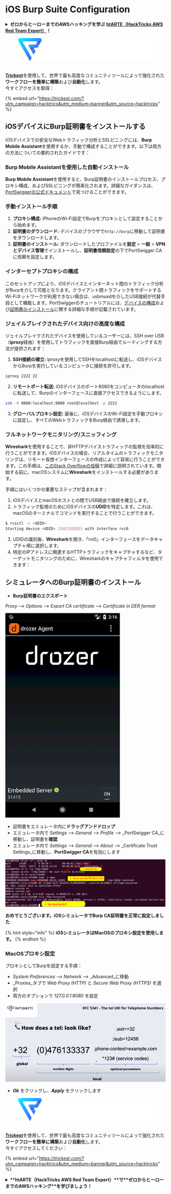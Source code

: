 # iOS Burp Suite Configuration

<details>

<summary><strong>ゼロからヒーローまでのAWSハッキングを学ぶ</strong> <a href="https://training.hacktricks.xyz/courses/arte"><strong>htARTE（HackTricks AWS Red Team Expert）</strong></a><strong>！</strong></summary>

HackTricksをサポートする他の方法：

- **HackTricksで企業を宣伝したい**または**HackTricksをPDFでダウンロードしたい**場合は、[**SUBSCRIPTION PLANS**](https://github.com/sponsors/carlospolop)をチェックしてください！
- [**公式PEASS＆HackTricksスワッグ**](https://peass.creator-spring.com)を入手する
- [**The PEASS Family**](https://opensea.io/collection/the-peass-family)を発見し、独占的な[**NFTs**](https://opensea.io/collection/the-peass-family)コレクションを見つける
- **💬 [Discordグループ](https://discord.gg/hRep4RUj7f)**に参加するか、[telegramグループ](https://t.me/peass)に参加するか、**Twitter**で私をフォローする🐦 [**@carlospolopm**](https://twitter.com/carlospolopm)**。**
- **ハッキングトリックを共有するには、[HackTricks](https://github.com/carlospolop/hacktricks)と[HackTricks Cloud](https://github.com/carlospolop/hacktricks-cloud)のGitHubリポジトリにPRを提出してください。**

</details>

<figure><img src="../../.gitbook/assets/image (3) (1) (1) (1) (1).png" alt=""><figcaption></figcaption></figure>

\
[**Trickest**](https://trickest.com/?utm_campaign=hacktrics&utm_medium=banner&utm_source=hacktricks)を使用して、世界で最も高度なコミュニティツールによって強化された**ワークフローを簡単に構築**および**自動化**します。\
今すぐアクセスを取得：

{% embed url="https://trickest.com/?utm_campaign=hacktrics&utm_medium=banner&utm_source=hacktricks" %}

## iOSデバイスにBurp証明書をインストールする

iOSデバイスでの安全なWebトラフィック分析とSSLピニングには、**Burp Mobile Assistant**を使用するか、手動で構成することができます。以下は両方の方法についての要約されたガイドです：

### Burp Mobile Assistantを使用した自動インストール
**Burp Mobile Assistant**を使用すると、Burp証明書のインストールプロセス、プロキシ構成、およびSSLピニングが簡素化されます。詳細なガイダンスは、[PortSwiggerの公式ドキュメント](https://portswigger.net/burp/documentation/desktop/tools/mobile-assistant/installing)で見つけることができます。

### 手動インストール手順
1. **プロキシ構成:** iPhoneのWi-Fi設定でBurpをプロキシとして設定することから始めます。
2. **証明書のダウンロード:** デバイスのブラウザで`http://burp`に移動して証明書をダウンロードします。
3. **証明書のインストール:** ダウンロードしたプロファイルを**設定** > **一般** > **VPNとデバイス管理**でインストールし、**証明書信頼設定**の下でPortSwigger CAに信頼を設定します。

### インターセプトプロキシの構成
このセットアップにより、iOSデバイスとインターネット間のトラフィック分析がBurpを介して可能となります。クライアント間トラフィックをサポートするWi-Fiネットワークが利用できない場合は、usbmuxdを介したUSB接続が代替手段として機能します。PortSwiggerのチュートリアルには、[デバイスの構成](https://support.portswigger.net/customer/portal/articles/1841108-configuring-an-ios-device-to-work-with-burp)および[証明書のインストール](https://support.portswigger.net/customer/portal/articles/1841109-installing-burp-s-ca-certificate-in-an-ios-device)に関する詳細な手順が記載されています。

### ジェイルブレイクされたデバイス向けの高度な構成
ジェイルブレイクされたデバイスを使用しているユーザーには、SSH over USB（**iproxy**経由）を使用してトラフィックを直接Burp経由でルーティングする方法が提供されます：

1. **SSH接続の確立:** iproxyを使用してSSHをlocalhostに転送し、iOSデバイスからBurpを実行しているコンピュータに接続を許可します。
```bash
iproxy 2222 22
```
2. **リモートポート転送:** iOSデバイスのポート8080をコンピュータのlocalhostに転送して、Burpのインターフェースに直接アクセスできるようにします。
```bash
ssh -R 8080:localhost:8080 root@localhost -p 2222
```
3. **グローバルプロキシ設定:** 最後に、iOSデバイスのWi-Fi設定を手動プロキシに設定し、すべてのWebトラフィックをBurp経由で誘導します。


### フルネットワークモニタリング/スニッフィング

**Wireshark**を使用することで、非HTTPデバイストラフィックの監視を効率的に行うことができます。iOSデバイスの場合、リアルタイムのトラフィックモニタリングは、リモート仮想インターフェースの作成によって容易に行うことができます。この手順は、[このStack Overflowの投稿](https://stackoverflow.com/questions/9555403/capturing-mobile-phone-traffic-on-wireshark/33175819#33175819)で詳細に説明されています。開始する前に、macOSシステムに**Wireshark**をインストールする必要があります。

手順にはいくつかの重要なステップが含まれます：

1. iOSデバイスとmacOSホストとの間でUSB経由で接続を確立します。
2. トラフィック監視のためにiOSデバイスの**UDID**を特定します。これは、macOSのターミナルでコマンドを実行することで行うことができます。
```bash
$ rvictl -s <UDID>
Starting device <UDID> [SUCCEEDED] with interface rvi0
```
3. UDIDの識別後、**Wireshark**を開き、「rvi0」インターフェースをデータキャプチャ用に選択します。
4. 特定のIPアドレスに関連するHTTPトラフィックをキャプチャするなど、ターゲットモニタリングのために、Wiresharkのキャプチャフィルタを使用できます：

## シミュレータへのBurp証明書のインストール

* **Burp証明書のエクスポート**

_Proxy_ --> _Options_ --> _Export CA certificate_ --> _Certificate in DER format_

![](<../../.gitbook/assets/image (459).png>)

* 証明書をエミュレータ内に**ドラッグアンドドロップ**
* エミュレータ内で _Settings_ --> _General_ --> _Profile_ --> _PortSwigger CA_に移動し、証明書を**確認**
* エミュレータ内で _Settings_ --> _General_ --> _About_ --> _Certificate Trust Settings_に移動し、**PortSwigger CA**を有効にします

![](<../../.gitbook/assets/image (460).png>)

**おめでとうございます。iOSシミュレータでBurp CA証明書を正常に設定しました**

{% hint style="info" %}
**iOSシミュレータはMacOSのプロキシ設定を使用します。**
{% endhint %}

### MacOSプロキシ設定

プロキシとしてBurpを設定する手順：

* _System Preferences_ --> _Network_ --> _Advanced_に移動
* _Proxies_タブで _Web Proxy (HTTP)_ と _Secure Web Proxy (HTTPS)_ を選択
* 両方のオプションで _127.0.0.1:8080_ を設定

![](<../../.gitbook/assets/image (461).png>)

* _**Ok**_ をクリックし、_**Apply**_ をクリックします

<figure><img src="../../.gitbook/assets/image (3) (1) (1) (1) (1).png" alt=""><figcaption></figcaption></figure>

\
[**Trickest**](https://trickest.com/?utm\_campaign=hacktrics\&utm\_medium=banner\&utm\_source=hacktricks)を使用して、世界で最も高度なコミュニティツールによって強化された**ワークフローを簡単に構築**および**自動化**します。\
今すぐアクセスしてください：

{% embed url="https://trickest.com/?utm_campaign=hacktrics&utm_medium=banner&utm_source=hacktricks" %}

<details>

<summary><strong>**htARTE（HackTricks AWS Red Team Expert）**で**ゼロからヒーローまでのAWSハッキング**を学びましょう！</strong></summary>

HackTricksをサポートする他の方法：

* **HackTricksで企業を宣伝したい**場合や**HackTricksをPDFでダウンロード**したい場合は、[**SUBSCRIPTION PLANS**](https://github.com/sponsors/carlospolop)をチェックしてください！
* [**公式PEASS＆HackTricksスワッグ**](https://peass.creator-spring.com)を入手してください
* [**The PEASS Family**](https://opensea.io/collection/the-peass-family)を発見し、独占的な[NFTs](https://opensea.io/collection/the-peass-family)コレクションをご覧ください
* 💬 [**Discordグループ**](https://discord.gg/hRep4RUj7f)または[**telegramグループ**](https://t.me/peass)に**参加**するか、**Twitter** 🐦 [**@carlospolopm**](https://twitter.com/carlospolopm)で**フォロー**してください。
* **HackTricks**と[**HackTricks Cloud**](https://github.com/carlospolop/hacktricks)のgithubリポジトリにPRを提出して、**あなたのハッキングトリックを共有**してください。

</details>
